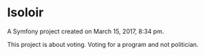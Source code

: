 Isoloir
=======

A Symfony project created on March 15, 2017, 8:34 pm.

This project is about voting. Voting for a program and not politician.